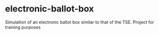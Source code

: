 # electronic-ballot-box
Simulation of an electronic ballot box similar to that of the TSE. Project for training purposes
